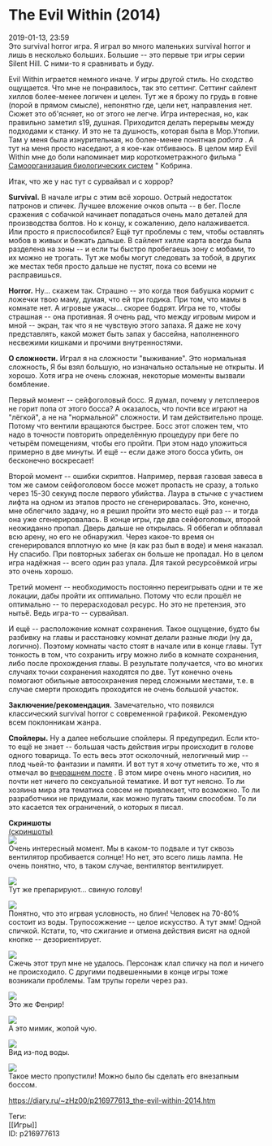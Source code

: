 The Evil Within (2014)
=======================

   
 2019-01-13, 23:59   
  Это survival horror игра. Я играл во много маленьких survival horror и лишь в несколько больших. Большие -- это первые три игры серии Silent Hill. С ними-то я сравнивать и буду.   
   
 Evil Within играется немного иначе. У игры другой стиль. Но сходство ощущается. Что мне не понравилось, так это сеттинг. Сеттинг сайлент хиллов более-менее логичен и целен. Тут же я брожу по грудь в говне (порой в прямом смысле), непонятно где, цели нет, направления нет. Сюжет это об'ясняет, но от этого не легче. Игра интересная, но, как правильно заметил s19, душная. Приходится делать перерывы между подходами к станку. И это не та душность, которая была в Мор.Утопии. Там у меня была изнурительная, но более-менее понятная  *работа*  . А тут на меня просто наседают, а я кое-как отбиваюсь. В целом мир Evil Within мне до боли напоминает мир короткометражного фильма "  [Самоорганизация биологических систем](https://www.youtube.com/watch?v=radO5uqqyDw)  " Кобрина.   
   
 Итак, что же у нас тут с сурвайвал и с хоррор?   
   
  **Survival.**  В начале игры с этим всё хорошо. Острый недостаток патронов и спичек. Лучшее вложение очков опыта -- в бег. После сражения с собачкой начинает попадаться очень мало деталей для производства болтов. Но к концу, к сожалению, дело налаживается. Или просто я приспособился? Ещё тут проблемы с тем, чтобы оставлять мобов в живых и бежать дальше. В сайлент хилле карта всегда была разделена на зоны -- и если ты быстро пробегаешь зону с мобами, то их можно не трогать. Тут же мобы могут следовать за тобой, в других же местах тебя просто дальше не пустят, пока со всеми не расправишься.   
   
  **Horror.**  Ну... скажем так. Страшно -- это когда твоя бабушка кормит с ложечки твою маму, думая, что ей три годика. При том, что мамы в комнате нет. А игровые ужасы... скорее бодрят. Игра не то, чтобы страшная -- она противная. Я очень рад, что между игровым миром и мной -- экран, так что я не чувствую этого запаха. Я даже не хочу представлять, какой может быть запах у бассейна, наполненного несвежими кишками и прочими внутренностями.   
   
  **О сложности.**  Играл я на сложности "выживание". Это нормальная сложность, Я бы взял большую, но изначально остальные не открыты. И хорошо. Хотя игра не очень сложная, некоторые моменты вызвали бомбление.   
   
 Первый момент -- сейфоголовый босс. Я думал, почему у летсплееров не горит попа от этого босса? А оказалось, что почти все играют на "лёгкой", а не на "нормальной" сложности. И там действительно проще. Потому что вентили вращаются быстрее. Босс этот сложен тем, что надо в точности повторить определённую процедуру при беге по четырём помещениям, чтобы его пройти. При этом надо уложиться примерно в две минуты. И ещё -- если даже этого босса убить, он бесконечно воскресает!   
   
 Второй момент -- ошибки скриптов. Например, первая газовая завеса в том же самом сейфоголовом боссе может пропасть не сразу, а только через 15-30 секунд после первого убийства. Лаура в стычке с участием лифта на одном из этапов просто не сгенерировалась. Это, конечно, мне облегчило задачу, но я решил пройти это место ещё раз -- и тогда она уже сгенерировалась. В конце игры, где два сейфоголовых, второй неожиданно пропал. Дверь дальше не открылась. Я оббегал и обплавал всю арену, но его не обнаружил. Через какое-то время он сгенерировался вплотную ко мне (я как раз был в воде) и меня наказал. Ну спасибо. При повторных забегах он больше не пропадал. Но в целом игра надёжная -- всего один раз упала. Для такой ресурсоёмкой игры это очень хорошо.   
   
 Третий момент -- необходимость постоянно переигрывать одни и те же локации, дабы пройти их оптимально. Потому что если прошёл не оптимально -- то перерасходовал ресурс. Но это не претензия, это нытьё. Ведь игра-то -- сурвайвал.   
   
 И ещё -- расположение комнат сохранения. Такое ощущение, будто бы разбивку на главы и расстановку комнат делали разные люди (ну да, логично). Поэтому комнаты часто стоят в начале или в конце главы. Тут тонкость в том, что сохранить игру можно либо в комнате сохранения, либо после прохождения главы. В результате получается, что во многих случаях точки сохранения находятся по две. Тут конечно очень помогают обильные автосохранения перед сложными местами, т.е. в случае смерти проходить проходится не очень большой участок.   
   
  **Заключение/рекомендация.**  Замечательно, что появился классический survival horror с современной графикой. Рекомендую всем поклонникам жанра.   
   
  **Спойлеры.**  Ну а далее небольшие спойлеры. Я предупредил. Если кто-то ещё не знает -- большая часть действия игры происходит в голове одного товарища. То есть весь этот осколочный, нелогичный мир -- плод чьей-то фантазии и памяти. И вот тут я хочу отметить то же, что я отмечал во  [вчерашнем посте](Насилие%20и%20сексуальность%20в%20массовой%20культуре)  . В этом мире очень много насилия, но почти нет ничего по сексуальной тематике. И вот тут неясно. То ли хозяина мира эта тематика совсем не привлекает, что возможно. То ли разработчики не придумали, как можно пугать таким способом. То ли это касается тех ограничений, о которых я писал.   
   
  **Скриншоты**    
  [(скриншоты)](https://zHz00.diary.ru/p216977613.htm?index=1#linkmore216977613m1)       
  [![](https://i.imgur.com/Lg5NLFKl.jpg)](https://i.imgur.com/Lg5NLFK.jpg)    
 Очень интересный момент. Мы в каком-то подвале и тут сквозь вентилятор пробивается солнце! Но нет, это всего лишь лампа. Не очень понятно, что, в таком случае, вентилятор вентилирует.   
   
  [![](https://i.imgur.com/tp9Na4Hl.jpg)](https://i.imgur.com/tp9Na4H.jpg)    
 Тут же препарируют... свиную голову!   
   
  [![](https://i.imgur.com/HCB0wFpl.jpg)](https://i.imgur.com/HCB0wFp.jpg)    
 Понятно, что это игрвая условность, но блин! Человек на 70-80% состоит из воды. Трупосожжение -- целое искусство. А тут эмм! Одной спичкой. Кстати, то, что сжигание и отмена действия висят на одной кнопке -- дезориентирует.   
   
  [![](https://i.imgur.com/DsEicTOl.jpg)](https://i.imgur.com/DsEicTO.jpg)    
 Сжечь этот труп мне не удалось. Персонаж клал спичку на пол и ничего не происходило. С другими подвешенными в конце игры тоже возникали проблемы. Там трупы горели через раз.   
   
  [![](https://i.imgur.com/sKdFQhzl.jpg)](https://i.imgur.com/sKdFQhz.jpg)    
 Это же Фенрир!   
   
  [![](https://i.imgur.com/KBecjMsl.jpg)](https://i.imgur.com/KBecjMs.jpg)    
 А это мимик, жопой чую.   
   
  [![](https://i.imgur.com/pQzCLrYl.jpg)](https://i.imgur.com/pQzCLrY.jpg)    
 Вид из-под воды.   
   
  [![](https://i.imgur.com/JR1uDHIl.jpg)](https://i.imgur.com/JR1uDHI.jpg)    
 Такое место пропустили! Можно было бы сделать его внезапным боссом.   
      
    
 <https://diary.ru/~zHz00/p216977613_the-evil-within-2014.htm>   
   
 Теги:   
 [[Игры]]   
 ID: p216977613